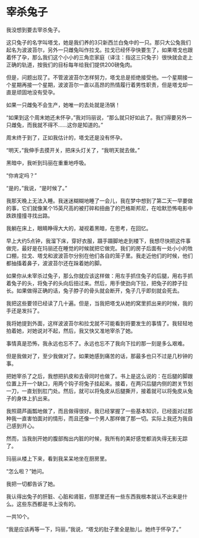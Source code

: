 # 宰杀兔子

我没想到要去宰杀兔子。 

这只兔子的名字叫塔戈，她是我们养的3只新西兰白兔中的一只。那只大公兔我们起名为波波苔尔，另外一只雌兔叫作拉戈。拉戈已经怀孕快要生了，如果塔戈也跟着怀了孕，那么我们这个小小的三角恋家庭（译注：指这三只兔子）很快就会走上正确的轨道，按我们的目标每年给我们提供200磅兔肉。 

但是，问题出现了。不管波波苔尔怎样努力，塔戈总是拒绝接受他。一个星期接一个星期再接一个星期，波波苔尔一直以高昂的热情履行着男性职责，但是塔戈却一直是顽固地没有受孕。 

如果一只雌兔不会生产，她唯一的去处就是汤锅！ 

“如果到这个周末她还未怀孕，”我对玛丽说，“那么就只好如此了。我们得要另外一只雌兔，而我就不得不……这你是知道的。” 

周末终于到了，正如我估计的，塔戈还是没有怀孕。 

“明天，”我伸手去摸开关，把床头灯关了，“我明天就去做。” 

黑暗中，我听到玛丽在重重地呼吸。 

“你肯定吗？” 

“是的，”我说，“是时候了。” 

我那天晚上无法入睡。我迷迷糊糊地睡了一会儿，我在梦中想到了第二天一早要做的事，它们就像某个15英尺高的被打碎和扭曲了的巴格斯邦尼，在哈默恐怖电影中跌跌撞撞寻找出路。 

我躺在床上，眼睛睁得大大的，凝视着黑暗，在思考，在回忆。 

早上大约5点钟，我溜下床，穿好衣服，蹑手蹑脚地走到楼下，我想尽快把这件事做完，最好是在玛丽还在睡觉的时候就把它做完。我们的房子后面有一处小小的牲口棚，拉戈、塔戈和波波苔尔分别在他们各自的笼子里。我走近他们的时候，他们都抽搐着鼻子，波波苔尔还在跺着她的脚。 

如果你从未宰杀过兔子，那么你就应该这样做：用左手抓住兔子的后腿，用右手抓着兔子的头，将兔子的头向后扭过来。然后，用手使劲向下拉，把兔子的脖子拉长。如果做得正确的话，兔子脖子的骨头就会断开，兔子几乎即刻就会死去。 

我把这些要领已经读了几十遍。但是，当我把塔戈从她的窝里抓出来的时候，我的手还是发抖了。 

我将她提到外面，这样波波苔尔和拉戈就不可能看到将要发生的事情了。我轻轻地拍着她，对她说对不起，然后，我又快又准地宰杀了她。 

事情真是恐怖，我永远也忘不了。永远也忘不了我向下拉的那一刻是多么艰难。 

但是我做对了，至少我做对了。如果她感到痛苦的话，那最多也只不过是几秒钟的事。 

把她宰杀了之后，我想把扒皮和去骨同时也做了。书上是这么说的：在后腿的脚跟位置上开一个缺口，用两个钩子将兔子挂起来。接着，在两只后腿内侧的跗关节划一刀，一直划到肛门处。然后，就可以将兔皮从后腿撕开，接着就可以将兔皮从兔子的身体上扒出来。 

我照葫芦画瓢地做了，而且做得很好。我已经掌握了一些基本知识，已经面对过那种我一直害怕面对的情形，而且还像一个男人那样做了那一切。实际上我还为我自己感到开心。 

然而，当我剖开她的腹部掏出内脏的时候，我所有的美好感觉都消失得无影无踪了。 

玛丽从楼上下来，看到我呆呆地坐在厨房里。 

“怎么啦？”她问。 

我把一切都告诉了她。 

我认得出兔子的肝脏、心脏和肾脏，但那里还有一些东西我根本就认不出来是什么。这些东西都是书上没有的。 

一共10个。 

“我是应该再等一下，玛丽，”我说，“塔戈的肚子里全是胎儿。她终于怀孕了。”